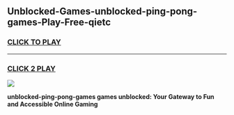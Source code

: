 
## Unblocked-Games-unblocked-ping-pong-games-Play-Free-qietc
<h3>
<a href="https://premium76.site?title=unblocked-ping-pong-games&ref=21A">CLICK TO PLAY</a></h3>
<hr>

<h3>
<a href="https://premium76.site?title=unblocked-ping-pong-games&ref=21A">CLICK 2 PLAY</a>
  
</h3>

<a href="https://premium76.site?title=unblocked-ping-pong-games&ref=21A"><img src="https://clearcache.store/games.png"></a>


**unblocked-ping-pong-games games unblocked: Your Gateway to Fun and Accessible Online Gaming**
